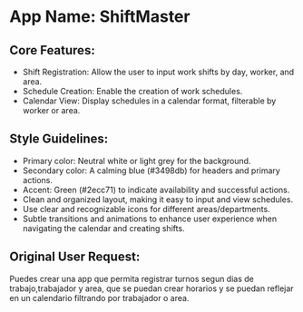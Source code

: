 # **App Name**: ShiftMaster

## Core Features:

- Shift Registration: Allow the user to input work shifts by day, worker, and area.
- Schedule Creation: Enable the creation of work schedules.
- Calendar View: Display schedules in a calendar format, filterable by worker or area.

## Style Guidelines:

- Primary color: Neutral white or light grey for the background.
- Secondary color: A calming blue (#3498db) for headers and primary actions.
- Accent: Green (#2ecc71) to indicate availability and successful actions.
- Clean and organized layout, making it easy to input and view schedules.
- Use clear and recognizable icons for different areas/departments.
- Subtle transitions and animations to enhance user experience when navigating the calendar and creating shifts.

## Original User Request:
Puedes crear una app que permita registrar turnos segun dias de trabajo,trabajador y area, que se puedan crear horarios y se puedan reflejar en un calendario filtrando por trabajador o area.
  